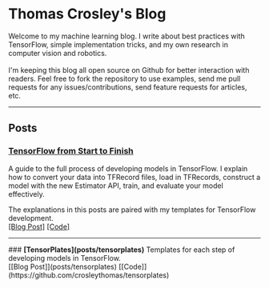 # Thomas Crosley's Blog

Welcome to my machine learning blog.  I write about best practices with TensorFlow, simple implementation tricks, and my own research in computer vision and robotics.
<br><br>
I'm keeping this blog all open source on Github for better interaction with readers.  Feel free to fork the repository to use examples, send me pull requests for any issues/contributions, send feature requests for articles, etc.

<hr>

## Posts

### <b>[TensorFlow from Start to Finish](posts/tf_end_to_end/tf_end_to_end)</b>
A guide to the full process of developing models in TensorFlow.  I explain how to convert your data into TFRecord files, load in TFRecords, construct a model with the new Estimator API, train, and evaluate your model effectively.

The explanations in this posts are paired with my templates for TensorFlow development.<br> [[Blog Post]](posts/tensorplates) [[Code]](https://github.com/crosleythomas/tensorplates)

<hr>
### <b>[TensorPlates](posts/tensorplates)</b>
Templates for each step of developing models in TensorFlow.<br> [[Blog Post]](posts/tensorplates) [[Code]](https://github.com/crosleythomas/tensorplates)


